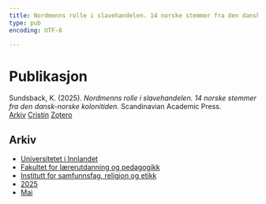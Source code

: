 ```yaml
---
title: Nordmenns rolle i slavehandelen. 14 norske stemmer fra den dansk-norske kolonitiden
type: pub
encoding: UTF-8

---
```

<h1>Publikasjon</h1>
<article id="csl-bib-container-ZAISX6CN" class="csl-bib-container">
  <div class="csl-bib-body"> <div class="csl-entry">Sundsback, K. (2025). <i>Nordmenns rolle i slavehandelen. 14 norske stemmer fra den dansk-norske kolonitiden</i>. Scandinavian Academic Press.</div> </div>
  <div class="csl-bib-buttons">
    <a href="#taxonomy-article-ZAISX6CN" alt="archive" class="csl-bib-button">Arkiv</a>
    <a href="https://app.cristin.no/results/show.jsf?id=2379028" alt="Cristin" class="csl-bib-button">Cristin</a>
    <a href="http://zotero.org/groups/5881554/items/ZAISX6CN" alt="Zotero" class="csl-bib-button">Zotero</a>
  </div>
  <div id="csl-bib-meta-container-ZAISX6CN"></div>
</article>
<div id="csl-bib-meta-ZAISX6CN" class="csl-bib-meta">
  <article id="taxonomy-article-ZAISX6CN" class="taxonomy-article">
    <h1>Arkiv</h1>
    <ul>
      <li><a href="{{< params subfolder >}}nn/archive/?key=3DCRN523">Universitetet i Innlandet</a></li>
      <li><a href="{{< params subfolder >}}nn/archive/?key=WYNZA47F">Fakultet for lærerutdanning og pedagogikk</a></li>
      <li><a href="{{< params subfolder >}}nn/archive/?key=XY7UYWKQ">Institutt for samfunnsfag, religion og etikk</a></li>
      <li><a href="{{< params subfolder >}}nn/archive/?key=Z8HBTF29">2025</a></li>
      <li><a href="{{< params subfolder >}}nn/archive/?key=7YFU6IQ9">Mai</a></li>
    </ul>
  </article>
</div>
